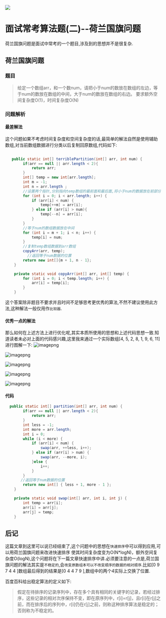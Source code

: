 ![](https://img.hacpai.com/bing/20180301.jpg?imageView2/1/w/960/h/520/interlace/1/q/100) 

# 面试常考算法题(二)--荷兰国旗问题
荷兰国旗问题是面试中常考的一个题目,涉及到的思想并不是很复杂.


## 荷兰国旗问题

### 题目
>给定一个数组arr，和一个数num，请把小于num的数放在数组的左边，等于num的数放在数组的中间，大于num的数放在数组的右边。
要求额外空间复杂度O(1)，时间复杂度O(N)
### 问题解析

#### 最差解法
这个问题如果不考虑时间复杂度和空间复杂度的话,最简单的解法自然是使用辅助数组,对当前数组数据进行分类以后复制回原数组,代码如下:
```java
   
   public static int[] terriblePartition(int[] arr, int num) {
        if(arr == null || arr.length < 2){
            return arr;
        }
        int[] temp = new int[arr.length];
        int m = -1;
        int n = arr.length ;
        //设置两个指针,分别指向temp数组的最前面和最后面,将小于num的数据放在前部分,大于num的数据放在后部分
        for (int i = 0; i < arr.length; i++) {
            if (arr[i] < num) {
                temp[++m] = arr[i];
            } else if (arr[i] > num){
                temp[--n] = arr[i];
            }
        }
        //等于num的数组数据放在中间
        for (int i = m + 1; i < n; i++) {
            temp[i] = num;
        }
        //复制temp数组数据到arr数组
        copyArr(arr, temp);
		  //返回等于num数据的位置
        return new int[]{m + 1, n - 1};
    }

    private static void copyArr(int[] arr, int[] temp) {
        for (int i = 0; i < temp.length; i++) {
            arr[i] = temp[i];
        }
    }

```
这个答案除非题目不要求并且时间不足够思考更优秀的算法,不然不建议使用此方法,这种解法一般仅用作`比较器`.

#### 优秀一点的解法
那么如何在上述方法上进行优化呢,其实本质所使用的思想和上述代码思想一致.知道读者未必对上面的代码感兴趣,这里我来通过一个实际数组[4, 5, 2, 8, 1, 9, 6, 11]进行图解一下:
![imagepng](http://pcg4drw32.bkt.clouddn.com//file/2018/09/27b030589d19409587bb38a2fa41fa0e_image.png) 

![imagepng](http://pcg4drw32.bkt.clouddn.com//file/2018/09/5c09b2036ea448e1887fc49c765a21cf_image.png) 

![imagepng](http://pcg4drw32.bkt.clouddn.com//file/2018/09/43657c8403e646aa8b4da72935e412d8_image.png) 

![imagepng](http://pcg4drw32.bkt.clouddn.com//file/2018/09/a9844d3ab3c54fb9800f23df5d45ceb4_image.png) 

![imagepng](http://pcg4drw32.bkt.clouddn.com//file/2018/09/dd2840c04c5545ff8bc52d90cceb0bc8_image.png) 

#### 代码
```Java
  public static int[] partition(int[] arr, int num) {
        if(arr == null || arr.length < 2){
            return arr;
        }
        int less = -1;
        int more = arr.length;
        int i = 0;
        while (i < more) {
            if (arr[i] < num) {
                swap(arr, ++less, i++);
            } else if (arr[i] > num) {
                swap(arr, --more, i);
            }else {
                i++;
            }
        }
       //返回等于num数据的位置
        return new int[] { less + 1, more - 1 };
    }

    private static void swap(int[] arr, int i, int j) {
        int temp = arr[i];
        arr[i] = arr[j];
        arr[j] = temp;
    }

```


## 后记
这篇文章到这里可以说已经结束了,这个问题中的思想在`快速排序`中可以得到应用,可以用荷兰国旗问题来改进快速排序
使其时间复杂度变为O(N*logN)，额外空间复杂度O(logN),这个问题将在下一篇文章快速排序中讲.必须要注意的一点是,荷兰国旗问题的解法其实是`不稳定的`,会`改变原数组本可以不改变顺序的数据的相对顺序`.比如[0 9 7 4 4 ]数组最后得到的结果是[0 4 4 7 9 ],数组中的两个4实际上交换了位置.

百度百科给出稳定算法的定义如下:
>假定在待排序的记录序列中，存在多个具有相同的关键字的记录，若经过排序，这些记录的相对次序保持不变，即在原序列中，r[i]=r[j]，且r[i]在r[j]之前，而在排序后的序列中，r[i]仍在r[j]之前，则称这种排序算法是稳定的；否则称为不稳定的。










